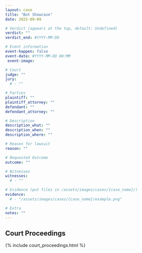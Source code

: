 ```yaml
---
layout: case
title: "Bot Showcase"
date: 2025-09-09

# Verdict (appears at the top, default: Undefined)
verdict: ""
verdict_end: #YYYY-MM-DD

# Event information
event-happen: false
event-date: #YYYY-MM-DD HH:MM
 event-image: 

# Court
judge: ""
jury:
  # - ""

# Parties
plaintiff: ""
plaintiff_attorney: ""
defendant: ""
defendant_attorney: ""

# Description
description_what: ""
description_when: ""
description_where: ""

# Reason for lawsuit
reason: ""

# Requested Outcome
outcome: ""

# Witnesses
witnesses:
  # - ""

# Evidence (put files in /assets/images/cases/{case_name}/)
evidence:
  # - "/assets/images/cases/{case_name}/example.png"

# Extra
notes: ""
---
```


## Court Proceedings

{% include court_proceedings.html %}

